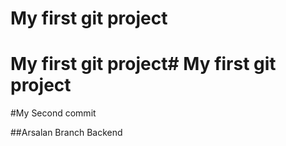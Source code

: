 # My first git project

# My first git project# My first git project

#My Second commit

##Arsalan Branch Backend